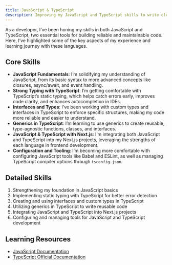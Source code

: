 ```yaml
---
title: JavaScript & TypeScript
description: Improving my JavaScript and TypeScript skills to write cleaner, more reliable code that I can be proud of.
---
```


As a developer, I've been honing my skills in both JavaScript and TypeScript, two essential tools for building reliable and maintainable code. Here, I’ve highlighted some of the key aspects of my experience and learning journey with these languages.

## Core Skills

- **JavaScript Fundamentals**: I’m solidifying my understanding of JavaScript, from its basic syntax to more advanced concepts like closures, async/await, and event handling.
- **Strong Typing with TypeScript**: I’m getting comfortable with TypeScript’s static typing, which helps catch errors early, improves code clarity, and enhances autocompletion in IDEs.
- **Interfaces and Types**: I’ve been working with custom types and interfaces in TypeScript to enforce specific structures, making my code more reliable and easier to understand.
- **Generics in TypeScript**: I’m learning to use generics to create reusable, type-agnostic functions, classes, and interfaces.
- **JavaScript & TypeScript with Next.js**: I’m integrating both JavaScript and TypeScript into my Next.js projects, leveraging the strengths of each language in frontend development.
- **Configuration and Tooling**: I’m becoming more comfortable with configuring JavaScript tools like Babel and ESLint, as well as managing TypeScript compiler options through `tsconfig.json`.

## Detailed Skills

1. Strengthening my foundation in JavaScript basics
2. Implementing static typing with TypeScript for better error detection
3. Creating and using interfaces and custom types in TypeScript
4. Utilizing generics in TypeScript to write reusable code
5. Integrating JavaScript and TypeScript into Next.js projects
6. Configuring and managing tools for JavaScript and TypeScript development

<!-- ## Projects

Here are some projects where I've used JavaScript and TypeScript:

1. [Project 1](../projects/project1.md): A brief overview of how I used JavaScript and/or TypeScript in Project 1.
2. [Project 2](../projects/project2.md): A brief overview of how I used JavaScript and/or TypeScript in Project 2.

Check the respective project links for more details. -->

## Learning Resources

- [JavaScript Documentation](https://developer.mozilla.org/en-US/docs/Web/JavaScript/Guide)
- [TypeScript Official Documentation](https://typescriptlang.org/docs/)
<!-- - [Course or Tutorial](url-of-the-course-or-tutorial) -->
